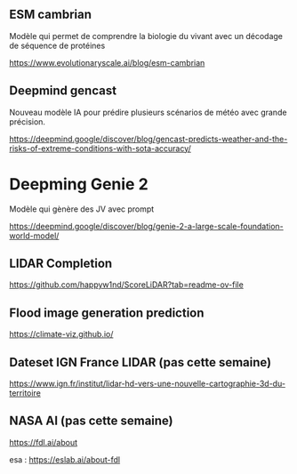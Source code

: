 ## ESM cambrian
Modèle qui permet de comprendre la biologie du vivant avec un décodage de séquence de protéines

https://www.evolutionaryscale.ai/blog/esm-cambrian

## Deepmind gencast
Nouveau modèle IA pour prédire plusieurs scénarios de météo avec grande précision.

https://deepmind.google/discover/blog/gencast-predicts-weather-and-the-risks-of-extreme-conditions-with-sota-accuracy/

# Deepming Genie 2
Modèle qui gènère des JV avec prompt

https://deepmind.google/discover/blog/genie-2-a-large-scale-foundation-world-model/

## LIDAR Completion
https://github.com/happyw1nd/ScoreLiDAR?tab=readme-ov-file

## Flood image generation prediction
https://climate-viz.github.io/

## Dateset IGN France LIDAR (pas cette semaine)
https://www.ign.fr/institut/lidar-hd-vers-une-nouvelle-cartographie-3d-du-territoire

## NASA AI (pas cette semaine)
https://fdl.ai/about

esa : https://eslab.ai/about-fdl
